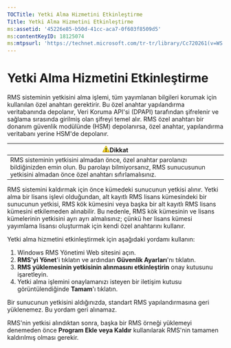 ```yaml
---
TOCTitle: Yetki Alma Hizmetini Etkinleştirme
Title: Yetki Alma Hizmetini Etkinleştirme
ms:assetid: '45226e85-b50d-41cc-aca7-0f603f8509d5'
ms:contentKeyID: 18125074
ms:mtpsurl: 'https://technet.microsoft.com/tr-tr/library/Cc720261(v=WS.10)'
---
```


Yetki Alma Hizmetini Etkinleştirme
==================================

RMS sisteminin yetkisini alma işlemi, tüm yayımlanan bilgileri korumak için kullanılan özel anahtarı gerektirir. Bu özel anahtar yapılandırma veritabanında depolanır, Veri Koruma API'si (DPAPI) tarafından şifrelenir ve sağlama sırasında girilmiş olan şifreyi temel alır. RMS özel anahtarı bir donanım güvenlik modülünde (HSM) depolanırsa, özel anahtar, yapılandırma veritabanı yerine HSM'de depolanır.

| ![](/security-updates/images/Cc720261.Caution(WS.10).gif)Dikkat                                                                                                                |
|-------------------------------------------------------------------------------------------------------------------------------------------------------------------------------------------|
| RMS sisteminin yetkisini almadan önce, özel anahtar parolanızı bildiğinizden emin olun. Bu parolayı bilmiyorsanız, RMS sunucusunun yetkisini almadan önce özel anahtarı sıfırlamalısınız. |

RMS sistemini kaldırmak için önce kümedeki sunucunun yetkisi alınır. Yetki alma bir lisans işlevi olduğundan, alt kayıtlı RMS lisans kümesindeki bir sunucunun yetkisi, RMS kök kümesini veya başka bir alt kayıtlı RMS lisans kümesini etkilemeden alınabilir. Bu nedenle, RMS kök kümesinin ve lisans kümelerinin yetkisini ayrı ayrı almalısınız; çünkü her lisans kümesi yayımlama lisansı oluşturmak için kendi özel anahtarını kullanır.

Yetki alma hizmetini etkinleştirmek için aşağıdaki yordamı kullanın:

1.  Windows RMS Yönetimi Web sitesini açın.
2.  **RMS'yi Yönet**'i tıklatın ve ardından **Güvenlik Ayarları**'nı tıklatın.
3.  **RMS yüklemesinin yetkisinin alınmasını etkinleştirin** onay kutusunu işaretleyin.
4.  Yetki alma işlemini onaylamanızı isteyen bir iletişim kutusu görüntülendiğinde **Tamam**'ı tıklatın.

Bir sunucunun yetkisini aldığınızda, standart RMS yapılandırmasına geri yüklenemez. Bu yordam geri alınamaz.

RMS'nin yetkisi alındıktan sonra, başka bir RMS örneği yüklemeyi denemeden önce **Program Ekle veya Kaldır** kullanılarak RMS'nin tamamen kaldırılmış olması gerekir.
